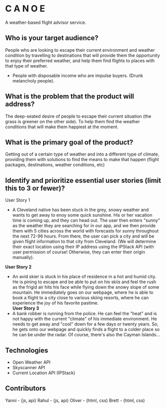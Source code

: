 # C A N O E
A weather-based flight advisor service.


## Who is your target audience?
People who are looking to escape their current environment and weather condition by travelling to destinations that will provide them the opportunity to enjoy their preferred weather, and help them find flights to places with that type of weather. 
- People with disposable income who are impulse buyers. (Drunk melancholy people).

## What is the problem that the product will address?
The deep-seated desire of people to escape their current situation (the grass is greener on the other side).  To help them find the weather conditions that will make them happiest at the moment.


## What is the primary goal of the product?
Getting out of a certain type of weather and into a different type of climate, providing them with solutions to find the means to make that happen (flight packages, destinations, weather conditions, etc)


## Identify and prioritize essential user stories (limit this to 3 or fewer)?
User Story 1
- A Cleveland native has been stuck in the grey, snowy weather and wants to get away to enoy some quick sunshine. His or her vacation time is coming up, and they can head out. The user then enters "sunny" as the weather they are searching for in our app, and we then provide them with 5 cities across the world with forecasts for sunny throughout the next 72-96 hours. From there, the user can pick a city and will be given flight information to that city from Cleveland. (We will determine their exact location using their IP address using the IPStack API (with user permission of course! Otherwise, they can enter their origin manually).

**User Story 2**
- An avid skier is stuck in his place of residence in a hot and humid city.  He is pining to escape and be able to put on his skiis and feel the rush as the frigid air hits his face while flying down the snowy slope of some mountain.  He immediately goes on our webpage, where he is able to book a flight to a city close to various skiing resorts, where he can experience the joy of his favorite pastime.  
 **User Story 3**
- A bank robber is running from the police.  He can feel the "heat" and is not happy with the current "climate" of his immediate environment.  He needs to get away and "cool" down for a few days or twenty years.  So, he gets onto our webpage and quickly finds a flight to a colder place so he can be under the radar.  Of course, there's also the Cayman Islands...



## Technologies
- Open Weather API
- Skyscanner API
- Current Location API (IPStack)


## Contributors
Yanni - (js, api)
Rahul - (js, api)
Oliver - (html, css)
Brett - (html, css)



